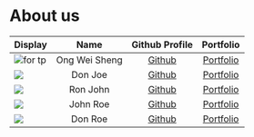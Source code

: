 # About us

Display | Name | Github Profile | Portfolio 
--------|:----:|:--------------:|:---------:
![for tp](https://user-images.githubusercontent.com/57165946/109902573-9a16dd00-7cd5-11eb-9849-8f22c135ac6f.jpg) | Ong Wei Sheng | [Github](https://github.com/ongweisheng) | [Portfolio](https://www.linkedin.com/in/weishengong30/)
![](https://via.placeholder.com/100.png?text=Photo) | Don Joe | [Github](https://github.com/) | [Portfolio](docs/team/johndoe.md)
![](https://via.placeholder.com/100.png?text=Photo) | Ron John | [Github](https://github.com/) | [Portfolio](docs/team/johndoe.md)
![](https://via.placeholder.com/100.png?text=Photo) | John Roe | [Github](https://github.com/) | [Portfolio](docs/team/johndoe.md)
![](https://via.placeholder.com/100.png?text=Photo) | Don Roe | [Github](https://github.com/) | [Portfolio](docs/team/johndoe.md)
